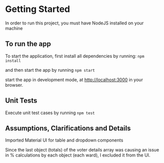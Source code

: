 # Getting Started

In order to run this project, you must have NodeJS installed on your machine

## To run the app

To start the application, first install all dependencies by running: `npm install`

and then start the app by running `npm start`

start the app in development mode, at [http://localhost:3000](http://localhost:3000) in your browser.

## Unit Tests

Execute unit test cases by running `npm test`

## Assumptions, Clarifications and Details

Imported Material UI for table and dropdown components

Since the last object (totals) of the voter details array was causing an issue in % calculations by each object (each ward), I excluded it from the UI.
